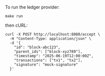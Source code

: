 To run the ledger provider:

```make run```

then cURL:

```
curl -X POST http://localhost:8080/accept \
  -H "Content-Type: application/json" \
  -d '{
    "id": "block-abc123",
    "parent_ids": ["block-xyz789"],
    "timestamp": "2025-06-19T12:00:00Z",
    "transactions": ["tx1", "tx2"],
    "signature": "mock-signature"
  }'
```
